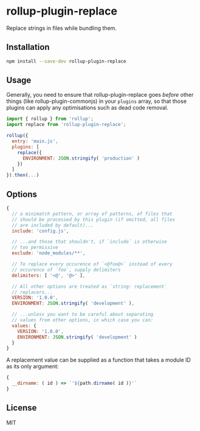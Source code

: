 # rollup-plugin-replace

Replace strings in files while bundling them.


## Installation

```bash
npm install --save-dev rollup-plugin-replace
```


## Usage

Generally, you need to ensure that rollup-plugin-replace goes *before* other things (like rollup-plugin-commonjs) in your `plugins` array, so that those plugins can apply any optimisations such as dead code removal.


```js
import { rollup } from 'rollup';
import replace from 'rollup-plugin-replace';

rollup({
  entry: 'main.js',
  plugins: [
    replace({
      ENVIRONMENT: JSON.stringify( 'production' )
    })
  ]
}).then(...)
```


## Options

```js
{
  // a minimatch pattern, or array of patterns, of files that
  // should be processed by this plugin (if omitted, all files
  // are included by default)...
  include: 'config.js',

  // ...and those that shouldn't, if `include` is otherwise
  // too permissive
  exclude: 'node_modules/**',

  // To replace every occurence of `<@foo@>` instead of every
  // occurence of `foo`, supply delimiters
  delimiters: [ '<@', '@>' ],

  // All other options are treated as `string: replacement`
  // replacers...
  VERSION: '1.0.0',
  ENVIRONMENT: JSON.stringify( 'development' ),

  // ...unless you want to be careful about separating
  // values from other options, in which case you can:
  values: {
    VERSION: '1.0.0',
    ENVIRONMENT: JSON.stringify( 'development' )
  }
}
```

A replacement value can be supplied as a function that takes a module ID as its only argument:

```js
{
  __dirname: ( id ) => `'${path.dirname( id )}'`
}
```


## License

MIT

